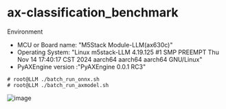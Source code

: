 # ax-classification_benchmark


Environment
- MCU or Board name: "M5Stack Module-LLM(ax630c)"
- Operating System:
   "Linux m5stack-LLM 4.19.125 #1 SMP PREEMPT Thu Nov 14 17:40:17 CST 2024 aarch64 aarch64 aarch64 GNU/Linux"
- PyAXEngine version :"PyAXEngine 0.0.1 RC3"

  
```
# root@LLM ./batch_run_onnx.sh
# root@LLM ./batch_run_axmodel.sh
```

![image](https://github.com/user-attachments/assets/63c68f97-feb2-4131-b449-8281e3a005f3)

